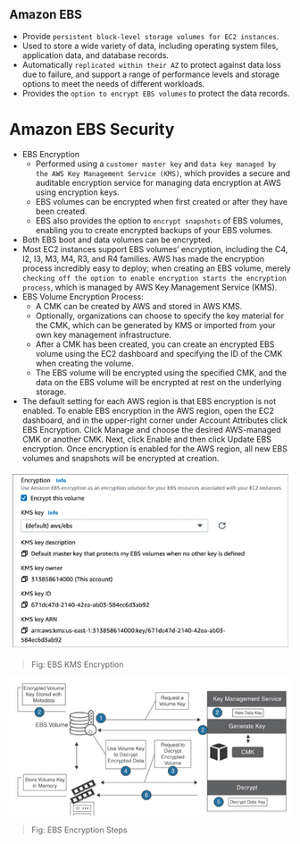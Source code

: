 Amazon EBS
---

- Provide `persistent block-level storage volumes for EC2 instances`.
- Used to store a wide variety of data, including operating system files, application data, and database records.
- Automatically `replicated within their AZ` to protect against data loss due to failure, and support a range of performance levels and storage options to meet the needs of different workloads.
- Provides the `option to encrypt EBS volumes` to protect the data records.

# Amazon EBS Security

- EBS Encryption
  - Performed using a `customer master key` and `data key managed by the AWS Key Management Service (KMS)`, which provides a secure and auditable encryption service for managing data encryption at AWS using encryption keys.
  - EBS volumes can be encrypted when first created or after they have been created.
  - EBS also provides the option to `encrypt snapshots` of EBS volumes, enabling you to create encrypted backups of your EBS volumes.
- Both EBS boot and data volumes can be encrypted.
- Most EC2 instances support EBS volumes’ encryption, including the C4, I2, I3, M3, M4, R3, and R4 families. AWS has made the encryption process incredibly easy to deploy; when creating an EBS volume, merely `checking off the option to enable encryption starts the encryption process`, which is managed by AWS Key Management Service (KMS).
- EBS Volume Encryption Process:
  - A CMK can be created by AWS and stored in AWS KMS.
  - Optionally, organizations can choose to specify the key material for the CMK, which can be generated by KMS or imported from your own key management infrastructure.
  - After a CMK has been created, you can create an encrypted EBS volume using the EC2 dashboard and specifying the ID of the CMK when creating the volume.
  - The EBS volume will be encrypted using the specified CMK, and the data on the EBS volume will be encrypted at rest on the underlying storage.
- The default setting for each AWS region is that EBS encryption is not enabled. To enable EBS encryption in the AWS region, open the EC2 dashboard, and in the upper-right corner under Account Attributes click EBS Encryption. Click Manage and choose the desired AWS-managed CMK or another CMK. Next, click Enable and then click Update EBS encryption. Once encryption is enabled for the AWS region, all new EBS volumes and snapshots will be encrypted at creation.

![EBS KMS Encryption](../../images/ebs-kms-encryption.png)
> Fig: EBS KMS Encryption

![EBS Encryption Steps](../../images/ebs-encryption-steps.png)
> Fig: EBS Encryption Steps

